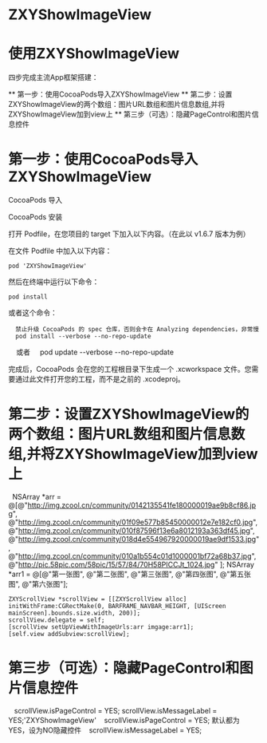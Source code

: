 # ZXYShowImageView

# 使用ZXYShowImageView

四步完成主流App框架搭建：

** 第一步：使用CocoaPods导入ZXYShowImageView
** 第二步：设置ZXYShowImageView的两个数组：图片URL数组和图片信息数组,并将ZXYShowImageView加到view上
** 第三步（可选）：隐藏PageControl和图片信息控件

# 第一步：使用CocoaPods导入ZXYShowImageView

CocoaPods 导入

CocoaPods 安装

  打开 Podfile，在您项目的 target 下加入以下内容。（在此以 v1.6.7 版本为例）

  在文件 Podfile 中加入以下内容：

    pod 'ZXYShowImageView'
  然后在终端中运行以下命令：

    pod install
  或者这个命令：

      禁止升级 CocoaPods 的 spec 仓库，否则会卡在 Analyzing dependencies，非常慢
      pod install --verbose --no-repo-update
      或者
      pod update --verbose --no-repo-update

  完成后，CocoaPods 会在您的工程根目录下生成一个 .xcworkspace 文件。您需要通过此文件打开您的工程，而不是之前的 .xcodeproj。

# 第二步：设置ZXYShowImageView的两个数组：图片URL数组和图片信息数组,并将ZXYShowImageView加到view上

    NSArray *arr = @[@"http://img.zcool.cn/community/0142135541fe180000019ae9b8cf86.jpg",
                     @"http://img.zcool.cn/community/01f09e577b85450000012e7e182cf0.jpg",
                     @"http://img.zcool.cn/community/010f87596f13e6a8012193a363df45.jpg",
                     @"http://img.zcool.cn/community/018d4e554967920000019ae9df1533.jpg",
                     @"http://img.zcool.cn/community/010a1b554c01d1000001bf72a68b37.jpg",
                     @"http://pic.58pic.com/58pic/15/57/84/70H58PICCJt_1024.jpg"
                     ];
    NSArray *arr1 = @[@"第一张图",
                      @"第二张图",
                      @"第三张图",
                      @"第四张图",
                      @"第五张图",
                      @"第六张图"];
    
    ZXYScrollView *scrollView = [[ZXYScrollView alloc] initWithFrame:CGRectMake(0, BARFRAME_NAVBAR_HEIGHT, [UIScreen mainScreen].bounds.size.width, 200)];
    scrollView.delegate = self;
    [scrollView setUpViewWithImageUrls:arr imgage:arr1];
    [self.view addSubview:scrollView];
 
# 第三步（可选）：隐藏PageControl和图片信息控件
  
    scrollView.isPageControl = YES;
    scrollView.isMessageLabel = YES;'ZXYShowImageView'
    scrollView.isPageControl = YES; 默认都为YES，设为NO隐藏控件
    scrollView.isMessageLabel = YES;
    
  
  
